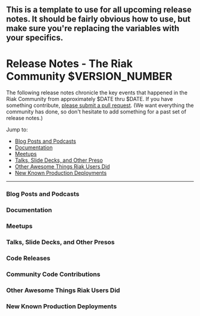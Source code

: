 This is a template to use for all upcoming release notes. It should be fairly obvious how to use, but make sure you're replacing the variables with your specifics.
---- 

# Release Notes - The Riak Community $VERSION_NUMBER

The following release notes chronicle the key events that happened in the Riak Community from approximately $DATE thru $DATE. If you have something contribute, [please submit a pull request](https://github.com/basho/the-riak-community/pulls). (We want everything the community has done, so don't hesitate to add something for a past set of release notes.)

Jump to:

* [Blog Posts and Podcasts](#blog-posts-and-podcasts) 
* [Documentation](#documenation)
* [Meetups](#meetups)
* [Talks, Slide Decks, and Other Preso](#talks-slide-decks-and-other-presos)
* [Other Awesome Things Riak Users Did](#other-awesome-things-riak-users-did)
* [New Known Production Deployments](#new-known-production-deploys)

----

### Blog Posts and Podcasts 

### Documentation 

### Meetups

### Talks, Slide Decks, and Other Presos

### Code Releases 

### Community Code Contributions

### Other Awesome Things Riak Users Did

### New Known Production Deployments 
